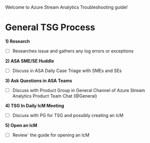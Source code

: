 Welcome to Azure Stream Analytics Troubleshooting guide!  

# General TSG Process
**1) Research**
- [ ] Researches issue and gathers any log errors or exceptions

**2) ASA SME/SE Huddle** 
- [ ] Discuss in ASA Daily Case Triage with SMEs and SEs

**3) Ask Questions in ASA Teams** 
- [ ] Discuss with Product Group in General Channel of Azure Stream Analytics Product Team Chat (@General)

**4) TSG In Daily IcM Meeting** 
- [ ] Discuss with PG for TSG and possibly creating an IcM

**5) Open an IcM** 
- [ ] Review` the guide for opening an IcM